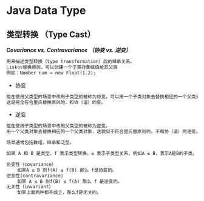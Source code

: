 # Java Data Type


## 类型转换 （Type Cast）
***Covariance vs. Contravariance （协变 vs. 逆变）***
```md
用来描述类型转换（type transformation）后的继承关系。
Liskov替换原则，可以创建一个子类对象赋值给其父类
例如：Number num = new Float(1.2);
```
* 协变
```md
能在使用父类型的场景中改用子类型的被称为协变，可以用一个子类对象去替换相应的一个父类对象，
这是完全符合里氏替换原则的，和协（谐）的变。
```
* 逆变
```md
能在使用子类型的场景中改用父类型的被称为逆变。
用一个父类对象去替换相应的一个父类对象，这貌似不符合里氏替原则的，不和协（谐）的逆变。
```
```md
场景通常包括数组，继承和泛型。
```
```md
如果 A 和 B 是类型，f 表示类型转换，≤ 表示子类型关系，例如A ≤ B，表示A是B的子类。

协变性（covariance）
	如果A ≤ B 则f(A) ≤ f(B) 那么 f是协变的。
逆变性(contravariance)
	如果 A ≤ B 则f(B) ≤ f(A) 那么 f 是逆变的。
无关性（invariant）
	如果上面两种都不成立，那么f是无关的。
```